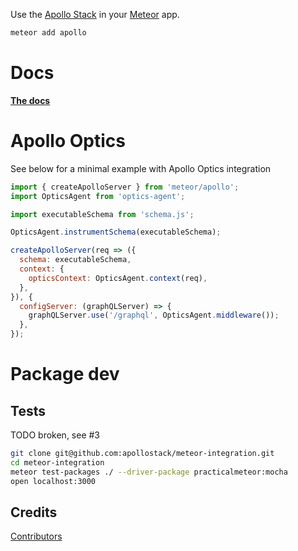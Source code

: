 Use the [Apollo Stack](http://dev.apollodata.com/) in your [Meteor](https://www.meteor.com/) app.

```sh
meteor add apollo
```

# Docs

**[The docs](http://dev.apollodata.com/core/meteor.html)**

# Apollo Optics

See below for a minimal example with Apollo Optics integration

```js
import { createApolloServer } from 'meteor/apollo';
import OpticsAgent from 'optics-agent';

import executableSchema from 'schema.js';

OpticsAgent.instrumentSchema(executableSchema);

createApolloServer(req => ({
  schema: executableSchema,
  context: {
    opticsContext: OpticsAgent.context(req),
  },
}), {
  configServer: (graphQLServer) => {
    graphQLServer.use('/graphql', OpticsAgent.middleware());
  },
});
```

# Package dev

## Tests

TODO broken, see #3

```bash
git clone git@github.com:apollostack/meteor-integration.git
cd meteor-integration
meteor test-packages ./ --driver-package practicalmeteor:mocha
open localhost:3000
```

## Credits

[Contributors](https://github.com/apollostack/meteor-integration/graphs/contributors)
